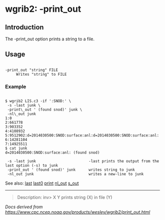 # wgrib2: -print_out

## Introduction

The -print_out option prints a string
to a file.

## Usage

```

-print_out "string" FILE
     Writes "string" to FILE

```

### Example

```

$ wgrib2 LIS.c3 -if ':SNOD:' \
 -s -last junk \
 -print\_out ' (found snod)' junk \
 -nl\_out junk
1:0
2:661778
3:903352
4:4108932
5:9512902:d=2014030500:SNOD:surface:anl:d=2014030500:SNOD:surface:anl:
6:14281104
7:14925511
$ cat junk
d=2014030500:SNOD:surface:anl: (found snod)

 -s -last junk                        -last prints the output from the last option (-s) to junk
 -print_out ' (found snod)' junk      writes string to junk
 -nl_out junk                         writes a new-line to junk

```

See also:
[last](./last.md)
[last0](./last0.md)
[print](./print.md)
[nl_out](./nl_out.md)
[s_out](./s_out.md)

---

> Description: inv> X Y prints string (X) in file (Y)

_Docs derived from <https://www.cpc.ncep.noaa.gov/products/wesley/wgrib2/print_out.html>_
